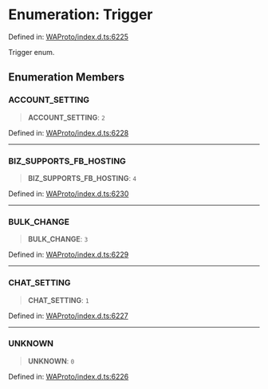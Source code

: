 # Enumeration: Trigger

Defined in: [WAProto/index.d.ts:6225](https://github.com/Riders004/Tv/blob/3d6aaf6f3efb499dc9d0ca82bb24083bb45a8478/WAProto/index.d.ts#L6225)

Trigger enum.

## Enumeration Members

### ACCOUNT\_SETTING

> **ACCOUNT\_SETTING**: `2`

Defined in: [WAProto/index.d.ts:6228](https://github.com/Riders004/Tv/blob/3d6aaf6f3efb499dc9d0ca82bb24083bb45a8478/WAProto/index.d.ts#L6228)

***

### BIZ\_SUPPORTS\_FB\_HOSTING

> **BIZ\_SUPPORTS\_FB\_HOSTING**: `4`

Defined in: [WAProto/index.d.ts:6230](https://github.com/Riders004/Tv/blob/3d6aaf6f3efb499dc9d0ca82bb24083bb45a8478/WAProto/index.d.ts#L6230)

***

### BULK\_CHANGE

> **BULK\_CHANGE**: `3`

Defined in: [WAProto/index.d.ts:6229](https://github.com/Riders004/Tv/blob/3d6aaf6f3efb499dc9d0ca82bb24083bb45a8478/WAProto/index.d.ts#L6229)

***

### CHAT\_SETTING

> **CHAT\_SETTING**: `1`

Defined in: [WAProto/index.d.ts:6227](https://github.com/Riders004/Tv/blob/3d6aaf6f3efb499dc9d0ca82bb24083bb45a8478/WAProto/index.d.ts#L6227)

***

### UNKNOWN

> **UNKNOWN**: `0`

Defined in: [WAProto/index.d.ts:6226](https://github.com/Riders004/Tv/blob/3d6aaf6f3efb499dc9d0ca82bb24083bb45a8478/WAProto/index.d.ts#L6226)
